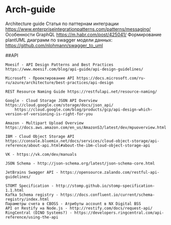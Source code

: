 # Arch-guide
Architecture guide
Статья по паттернам интеграции https://www.enterpriseintegrationpatterns.com/patterns/messaging/
Особенности GraphQL https://m.habr.com/post/425041/
Формирование plantUML диаграмм по swagger модели данных: https://github.com/nlohmann/swagger_to_uml

##API

    Moesif - API Design Patterns and Best Practices https://www.moesif.com/blog/api-guide/api-design-guidelines/

    Microsoft - Проектирование API https://docs.microsoft.com/ru-ru/azure/architecture/best-practices/api-design 

    REST Resource Naming Guide https://restfulapi.net/resource-naming/

    Google - Cloud Storage JSON API Overview https://cloud.google.com/storage/docs/json_api/
        https://cloud.google.com/blog/products/gcp/api-design-which-version-of-versioning-is-right-for-you

    Amazon - Multipart Upload Overview https://docs.aws.amazon.com/en_us/AmazonS3/latest/dev/mpuoverview.html

    IBM - Cloud Object Storage API https://console.bluemix.net/docs/services/cloud-object-storage/api-reference/about-api.html#about-the-ibm-cloud-object-storage-api

    VK - https://vk.com/dev/manuals

    JSON Schema - http://json-schema.org/latest/json-schema-core.html

    JetBrains Swagger API - https://opensource.zalando.com/restful-api-guidelines/

    STOMT Specification - http://stomp.github.io/stomp-specification-1.1.html 
    Kafka Schema registry - https://docs.confluent.io/current/schema-registry/index.html
    Параметры счета в CBOSS - Атрибуты account в NX Digital BSS
    API от Restify на Node.js - http://restify.com/docs/request-api/
    RingCentral (DINO Systems?) - https://developers.ringcentral.com/api-reference/using-the-api
